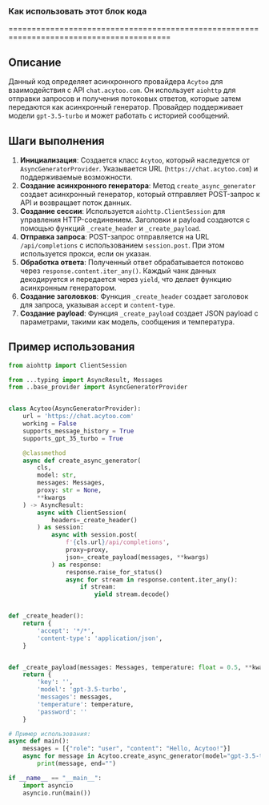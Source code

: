 ### Как использовать этот блок кода
=========================================================================================

Описание
-------------------------
Данный код определяет асинхронного провайдера `Acytoo` для взаимодействия с API `chat.acytoo.com`. Он использует `aiohttp` для отправки запросов и получения потоковых ответов, которые затем передаются как асинхронный генератор. Провайдер поддерживает модели `gpt-3.5-turbo` и может работать с историей сообщений.

Шаги выполнения
-------------------------
1. **Инициализация**: Создается класс `Acytoo`, который наследуется от `AsyncGeneratorProvider`. Указывается URL (`https://chat.acytoo.com`) и поддерживаемые возможности.
2. **Создание асинхронного генератора**: Метод `create_async_generator` создает асинхронный генератор, который отправляет POST-запрос к API и возвращает поток данных.
3. **Создание сессии**: Используется `aiohttp.ClientSession` для управления HTTP-соединением. Заголовки и payload создаются с помощью функций `_create_header` и `_create_payload`.
4. **Отправка запроса**: POST-запрос отправляется на URL `/api/completions` с использованием `session.post`. При этом используется прокси, если он указан.
5. **Обработка ответа**: Полученный ответ обрабатывается потоково через `response.content.iter_any()`. Каждый чанк данных декодируется и передается через `yield`, что делает функцию асинхронным генератором.
6. **Создание заголовков**: Функция `_create_header` создает заголовок для запроса, указывая `accept` и `content-type`.
7. **Создание payload**: Функция `_create_payload` создает JSON payload с параметрами, такими как модель, сообщения и температура.

Пример использования
-------------------------

```python
from aiohttp import ClientSession

from ...typing import AsyncResult, Messages
from ..base_provider import AsyncGeneratorProvider


class Acytoo(AsyncGeneratorProvider):
    url = 'https://chat.acytoo.com'
    working = False
    supports_message_history = True
    supports_gpt_35_turbo = True

    @classmethod
    async def create_async_generator(
        cls,
        model: str,
        messages: Messages,
        proxy: str = None,
        **kwargs
    ) -> AsyncResult:
        async with ClientSession(
            headers=_create_header()
        ) as session:
            async with session.post(
                f'{cls.url}/api/completions',
                proxy=proxy,
                json=_create_payload(messages, **kwargs)
            ) as response:
                response.raise_for_status()
                async for stream in response.content.iter_any():
                    if stream:
                        yield stream.decode()


def _create_header():
    return {
        'accept': '*/*',
        'content-type': 'application/json',
    }


def _create_payload(messages: Messages, temperature: float = 0.5, **kwargs):
    return {
        'key': '',
        'model': 'gpt-3.5-turbo',
        'messages': messages,
        'temperature': temperature,
        'password': ''
    }

# Пример использования:
async def main():
    messages = [{"role": "user", "content": "Hello, Acytoo!"}]
    async for message in Acytoo.create_async_generator(model="gpt-3.5-turbo", messages=messages):
        print(message, end="")

if __name__ == "__main__":
    import asyncio
    asyncio.run(main())